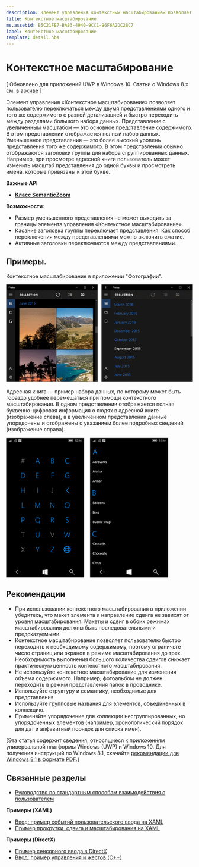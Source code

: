 ```yaml
---
description: Элемент управления контекстным масштабированием позволяет изменять масштаб, переходя от одного семантического представления набора данных к другому.
title: Контекстное масштабирование
ms.assetid: B5C21FE7-BA83-4940-9CC1-96F6A2DC28C7
label: Контекстное масштабирование
template: detail.hbs
---
```


# Контекстное масштабирование

\[ Обновлено для приложений UWP в Windows 10. Статьи о Windows 8.x см. в [архиве](http://go.microsoft.com/fwlink/p/?linkid=619132) \]

Элемент управления «Контекстное масштабирование» позволяет пользователю переключаться между двумя представлениями одного и того же содержимого с разной детализацией и быстро переходить между разделами большого набора данных. Представление с увеличенным масштабом — это основное представление содержимого. В этом представлении отображается полный набор данных. Уменьшенное представления — это более высокий уровень представления того же содержимого. В этом представлении обычно отображаются заголовки группы для набора сгруппированных данных. Например, при просмотре адресной книги пользователь может изменить масштаб представления до одной буквы и просмотреть имена, которые привязаны к этой букве. 

**Важные API**

-   [**Класс SemanticZoom**](https://msdn.microsoft.com/library/windows/apps/hh702601)

**Возможности**:

-   Размер уменьшенного представления не может выходить за границы элемента управления «Контекстное масштабирование».
-   Касание заголовка группы переключает представления. Как способ переключения между представлениями можно включить сжатие.
-   Активные заголовки переключаются между представлениями.

## Примеры.

Контекстное масштабирование в приложении "Фотографии".

![Контекстное масштабирование в приложении "Фотографии"](images/control-examples/semantic-zoom-photos.png)

Адресная книга — пример набора данных, по которому может быть гораздо удобнее перемещаться при помощи контекстного масштабирования. В одном представлении отображается полная буквенно-цифровая информация о людях в адресной книге (изображение слева), а в увеличенном представлении данные упорядочены и отображены с указанием более подробных сведений (изображение справа).

![Пример контекстного масштабирования, используемого в списке контактов](images/semanticzoom-win10.png)

## Рекомендации

-   При использовании контекстного масштабирования в приложении убедитесь, что макет элемента и направление сдвига не зависят от уровня масштабирования. Макеты и сдвиг в обоих режимах масштабирования должны быть последовательными и предсказуемыми.
-   Контекстное масштабирование позволяет пользователю быстро переходить к необходимому содержимому, поэтому ограничьте число страниц или экранов в режиме масштабирования до трех. Необходимость выполнения большого количества сдвигов снижает практическую ценность контекстного масштабирования.
-   Не используйте контекстное масштабирование для изменения объема содержимого. Например, фотоальбом не должен переходить в режим представления папок в проводнике.
-   Используйте структуру и семантику, необходимые для представления.
-   Используйте групповые названия для элементов, объединенных в коллекцию.
-   Применяйте упорядочение для коллекции несгруппированных, но упорядоченных элементов (например, хронологический порядок для дат и алфавитный порядок для списка имен).

\[Эта статья содержит сведения, относящиеся к приложениям универсальной платформы Windows (UWP) и Windows 10. Для получения инструкций по Windows 8.1, скачайте [рекомендации для Windows 8.1 в формате PDF](https://go.microsoft.com/fwlink/p/?linkid=258743).\]

## Связанные разделы

* [Руководство по стандартным способам взаимодействия с пользователем](https://dev.windows.com/design/inputs-devices)


**Примеры (XAML)**
* [Ввод: пример событий пользовательского ввода на XAML](http://go.microsoft.com/fwlink/p/?linkid=226855)
* [Пример прокрутки, сдвига и масштабирования на XAML](http://go.microsoft.com/fwlink/p/?linkid=251717)

**Примеры (DirectX)**
* [Пример сенсорного ввода в DirectX](http://go.microsoft.com/fwlink/p/?LinkID=231627)
* [Ввод: пример управления и жестов (C++)](http://go.microsoft.com/fwlink/p/?linkid=231605)
 

 






<!--HONumber=Mar16_HO1-->


